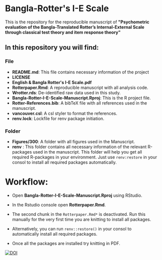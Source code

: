 # Bangla-Rotter's I-E Scale

This is the repository for the reproducible manuscript of **"Psychometric evaluation of the Bangla-Translated Rotter’s Internal-External Scale through classical test theory and item response theory"**

## In this repository you will find:

### File

- **README.md**: This file contains necessary information of the project
- **LICENSE**
- **English & Bangla Rotter's I-E Scale.pdf**
- **Rotterpaper.Rmd**: A reproducible manuscript with all analysis code.
- **Wrotter.rds**: De-identified raw data used in this study.
- **Bangla-Rotter-I-E-Scale-Manuscript.Rproj**: This is the R project file.
- **Rotter-References.bib**: A bibTeX file with all references used in the manuscript.
- **vancouver.csl**: A csl styler to  format the references.
-  **renv.lock**: Lockfile for renv package initiation.

### Folder

- **Figures/300**: A folder with all figures used in the Manuscript.
- **renv** : This folder contains all necessary information of the relevant R-packages used in the manuscript. This folder will help you get all required R-packages in your environment. Just use `renv:restore` in your consol to install all required packages automatically.

# Workflow:

- Open **Bangla-Rotter-I-E-Scale-Manuscript.Rproj** using RStudio.

- In the Rstudio console open **Rotterpaper.Rmd**.

- The second chunk in the `Rotterpaper.Rmd*` is deactivated. Run this manually for the very first time you are knitting to install all packages.
- Alternatively, you can run `renv::restore()` in your consol to automatically install all required packages.
- Once all the packages are installed try knitting in PDF.

<a href="https://zenodo.org/badge/latestdoi/464843878"><img src="https://zenodo.org/badge/464843878.svg" alt="DOI"></a>

